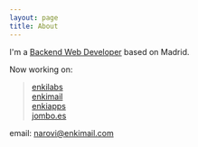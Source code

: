 ```yaml
---
layout: page
title: About
---
```


I'm a <a href="https://albertoliva.xyz/" target="_blank">Backend Web Developer</a> based on Madrid.

Now working on:

> <a href="http://enkilabs.site/" target="_blank">enkilabs</a><br>
> <a href="http://enkimail.com/" target="_blank">enkimail</a><br>
> <a href="http://enkiapps.site/" target="_blank">enkiapps</a><br>
> <a href="http://jombo.es/" target="_blank">jombo.es</a><br>

email: narovi@enkimail.com